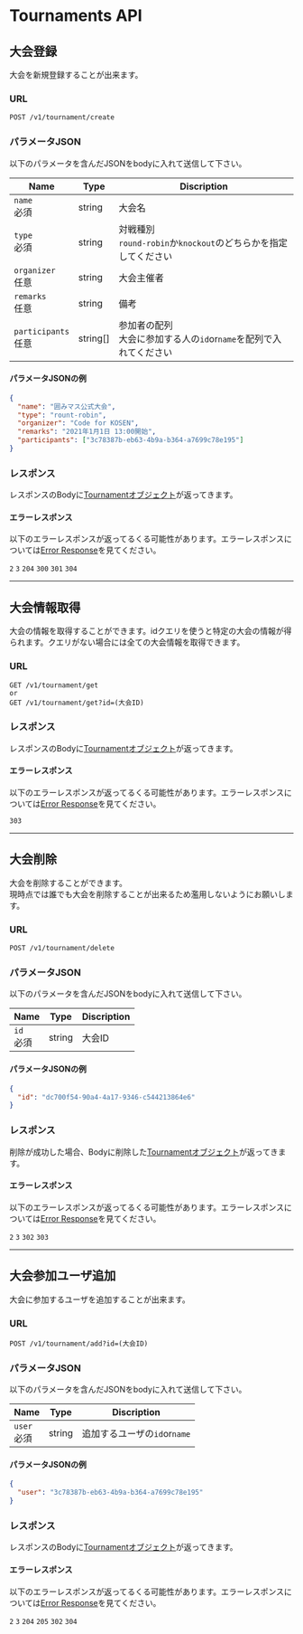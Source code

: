 # Tournaments API

## 大会登録

大会を新規登録することが出来ます。

### URL

```
POST /v1/tournament/create
```

### パラメータJSON

以下のパラメータを含んだJSONをbodyに入れて送信して下さい。

| Name                 | Type     | Discription                                     |
| -------------------- | -------- | ----------------------------------------------- |
| `name`<br>必須         | string   | 大会名                                             |
| `type`<br>必須         | string   | 対戦種別<br> `round-robin`か`knockout`のどちらかを指定してください |
| `organizer`<br>任意    | string   | 大会主催者                                           |
| `remarks`<br>任意      | string   | 備考                                              |
| `participants`<br>任意 | string[] | 参加者の配列<br>大会に参加する人の`id`or`name`を配列で入れてください      |

#### パラメータJSONの例

```JSON
{
  "name": "囲みマス公式大会",
  "type": "rount-robin",
  "organizer": "Code for KOSEN",
  "remarks": "2021年1月1日 13:00開始",
  "participants": ["3c78387b-eb63-4b9a-b364-a7699c78e195"]
}
```

### レスポンス

レスポンスのBodyに[Tournamentオブジェクト](./data.md#Tournament)が返ってきます。

#### エラーレスポンス

以下のエラーレスポンスが返ってるくる可能性があります。エラーレスポンスについては[Error Response](./error.md)を見てください。

`2` `3` `204` `300` `301` `304`

---

## 大会情報取得

大会の情報を取得することができます。idクエリを使うと特定の大会の情報が得られます。クエリがない場合には全ての大会情報を取得できます。

### URL

```
GET /v1/tournament/get
or
GET /v1/tournament/get?id=(大会ID)
```

### レスポンス

レスポンスのBodyに[Tournamentオブジェクト](./data.md#Tournament)が返ってきます。

#### エラーレスポンス

以下のエラーレスポンスが返ってるくる可能性があります。エラーレスポンスについては[Error Response](./error.md)を見てください。

`303`

---

## 大会削除

大会を削除することができます。<br>現時点では誰でも大会を削除することが出来るため濫用しないようにお願いします。

### URL

```
POST /v1/tournament/delete
```

### パラメータJSON

以下のパラメータを含んだJSONをbodyに入れて送信して下さい。

| Name       | Type   | Discription |
| ---------- | ------ | ----------- |
| `id`<br>必須 | string | 大会ID        |

#### パラメータJSONの例

```JSON
{
  "id": "dc700f54-90a4-4a17-9346-c544213864e6"
}
```

### レスポンス

削除が成功した場合、Bodyに削除した[Tournamentオブジェクト](./data.md#Tournament)が返ってきます。

#### エラーレスポンス

以下のエラーレスポンスが返ってるくる可能性があります。エラーレスポンスについては[Error Response](./error.md)を見てください。

`2` `3` `302` `303`

---

## 大会参加ユーザ追加

大会に参加するユーザを追加することが出来ます。

### URL

```
POST /v1/tournament/add?id=(大会ID)
```

### パラメータJSON

以下のパラメータを含んだJSONをbodyに入れて送信して下さい。

| Name         | Type   | Discription          |
| ------------ | ------ | -------------------- |
| `user`<br>必須 | string | 追加するユーザの`id`or`name` |

#### パラメータJSONの例

```JSON
{
  "user": "3c78387b-eb63-4b9a-b364-a7699c78e195"
}
```

### レスポンス

レスポンスのBodyに[Tournamentオブジェクト](./data.md#Tournament)が返ってきます。

#### エラーレスポンス

以下のエラーレスポンスが返ってるくる可能性があります。エラーレスポンスについては[Error Response](./error.md)を見てください。

`2` `3` `204` `205` `302` `304`
